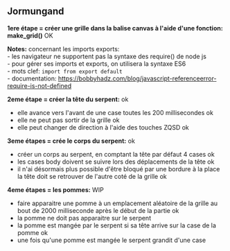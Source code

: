 ## Jormungand 

**1ere étape = créer une grille dans la balise canvas à l'aide d'une fonction: make_grid()** OK

**Notes:** concernant les imports exports:  
    - les navigateur ne supportent pas la syntaxe des require() de node js  
    - pour gérer ses imports et exports, on utilisera la syntaxe ES6   
    - mots clef: ``import from export default``  
    - documentation: https://bobbyhadz.com/blog/javascript-referenceerror-require-is-not-defined  

**2eme étape = créer la tête du serpent:** ok
- elle avance vers l'avant de une case toutes les 200 millisecondes ok
- elle ne peut pas sortir de la grille ok
- elle peut changer de direction à l'aide des touches ZQSD ok

**3eme étapes = crée le corps du serpent:** ok
- créer un corps au serpent, en comptant la tête par défaut 4 cases ok
- les cases body doivent se suivre lors des déplacements de la tête ok
- il n'ai désormais plus possible d'être bloqué par une bordure à la place la tête doit se retrouver de l'autre coté de la grille ok

**4eme étapes = les pommes:** WIP
- faire apparaitre une pomme à un emplacement aléatoire de la grille au bout de 2000 milliseconde après le début de la partie ok
- la pomme ne doit pas apparaitre sur le serpent
- la pomme est mangée par le serpent si sa tête arrive sur la case de la pomme ok
- une fois qu'une pomme est mangée le serpent grandit d'une case 